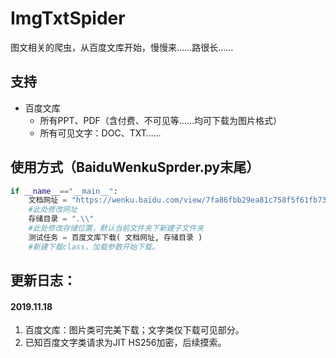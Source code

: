 # ImgTxtSpider
图文相关的爬虫，从百度文库开始，慢慢来……路很长……

## 支持
- 百度文库
  - 所有PPT、PDF（含付费、不可见等……均可下载为图片格式）
  - 所有可见文字：DOC、TXT……
  
## 使用方式（BaiduWenkuSprder.py末尾）
```python
if __name__=="__main__":
    文档网址 = "https://wenku.baidu.com/view/7fa86fbb29ea81c758f5f61fb7360b4c2e3f2aca.html?from=search"
    #此处修改网址
    存储目录 = ".\\"
    #此处修改存储位置，默认当前文件夹下新建子文件夹
    测试任务 = 百度文库下载( 文档网址, 存储目录 )
    #新建下载class，加载参数开始下载。
```

## 更新日志：
#### 2019.11.18
1. 百度文库：图片类可完美下载；文字类仅下载可见部分。
1. 已知百度文字类请求为JIT HS256加密，后续摸索。
